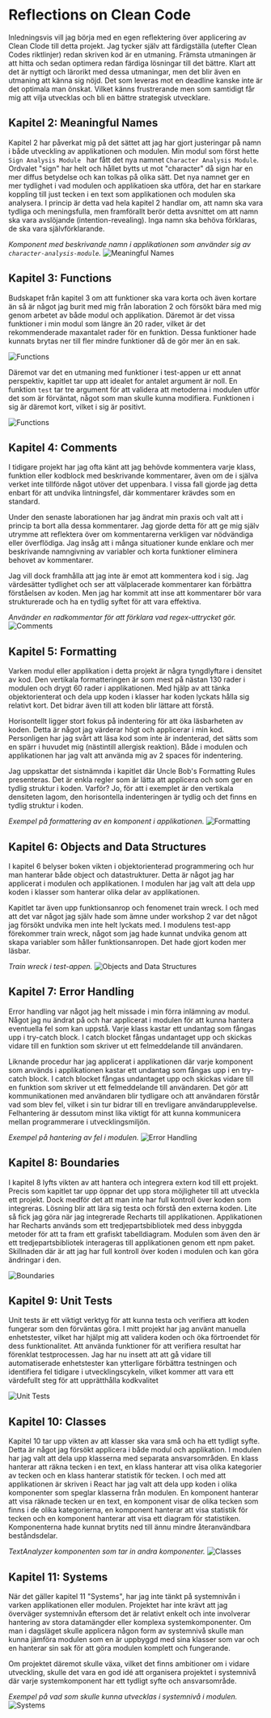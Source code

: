 # Reflections on Clean Code

Inledningsvis vill jag börja med en egen reflektering över applicering av Clean Clode till detta projekt. Jag tycker själv att färdigställa (utefter Clean Codes riktlinjer) redan skriven kod är en utmaning. Främsta utmaningen är att hitta och sedan optimera redan färdiga lösningar till det bättre. Klart att det är nyttigt och lärorikt med dessa utmaningar, men det blir även en utmaning att känna sig nöjd. Det som leveras mot en deadline kanske inte är det optimala man önskat. Vilket känns frustrerande men som samtidigt får mig att vilja utvecklas och bli en bättre strategisk utvecklare.

## Kapitel 2: Meaningful Names

Kapitel 2 har påverkat mig på det sättet att jag har gjort justeringar på namn i både utveckling av applikationen och modulen. Min modul som först hette `Sign Analysis Module ` har fått det nya namnet `Character Analysis Module`. Ordvalet "sign" har helt och hållet bytts ut mot "character" då sign har en mer diffus betydelse och kan tolkas på olika sätt. Det nya namnet ger en mer tydlighet i vad modulen och applikatioen ska utföra, det har en starkare koppling till just tecken i en text som applikationen och modulen ska analysera. I princip är detta vad hela kapitel 2 handlar om, att namn ska vara tydliga och meningsfulla, men framförallt berör detta avsnittet om att namn ska vara avslöjande (intention-revealing). Inga namn ska behöva förklaras, de ska vara självförklarande. 

*Komponent med beskrivande namn i applikationen som använder sig av `character-analysis-module`.*
![Meaningful Names](./img/meaningful-names.png)

## Kapitel 3: Functions

Budskapet från kapitel 3 om att funktioner ska vara korta och även kortare än så är något jag burit med mig från laboration 2 och försökt bära med mig genom arbetet av både modul och applikation. Däremot är det vissa funktioner i min modul som längre än 20 rader, vilket är det rekommenderade maxantalet rader för en funktion. Dessa funktioner hade kunnats brytas ner till fler mindre funktioner då de gör mer än en sak. 

![Functions](./img/functions1.png)

Däremot var det en utmaning med funktioner i test-appen ur ett annat perspektiv, kapitlet tar upp att idealet for antalet argument är noll. En funktion `test` tar tre argument för att validera att metoderna i modulen utför det som är förväntat, något som man skulle kunna modifiera. Funktionen i sig är däremot kort, vilket i sig är positivt.  

![Functions](./img/functions.png)

## Kapitel 4: Comments

I tidigare projekt har jag ofta känt att jag behövde kommentera varje klass, funktion eller kodblock med beskrivande kommentarer, även om de i själva verket inte tillförde något utöver det uppenbara. I vissa fall gjorde jag detta enbart för att undvika lintningsfel, där kommentarer krävdes som en standard.

Under den senaste laborationen har jag ändrat min praxis och valt att i princip ta bort alla dessa kommentarer. Jag gjorde detta för att ge mig själv utrymme att reflektera över om kommentarerna verkligen var nödvändiga eller överflödiga. Jag insåg att i många situationer kunde enklare och mer beskrivande namngivning av variabler och korta funktioner eliminera behovet av kommentarer.

Jag vill dock framhålla att jag inte är emot att kommentera kod i sig. Jag värdesätter tydlighet och ser att välplacerade kommentarer kan förbättra förståelsen av koden. Men jag har kommit att inse att kommentarer bör vara strukturerade och ha en tydlig syftet för att vara effektiva.

*Använder en radkommentar för att förklara vad regex-uttrycket gör.*
![Comments](./img/comments.png)

## Kapitel 5: Formatting

Varken modul eller applikation i detta projekt är några tyngdlyftare i densitet av kod. Den vertikala formatteringen är som mest på nästan 130 rader i modulen och drygt 60 rader i applikationen. Med hjälp av att tänka objektorienterat och dela upp koden i klasser har koden lyckats hålla sig relativt kort. Det bidrar även till att koden blir lättare att förstå. 

Horisontellt ligger stort fokus på indentering för att öka läsbarheten av koden. Detta är något jag värderar högt och applicerar i min kod. Personligen har jag svårt att läsa kod som inte är indenterad, det sätts som en spärr i huvudet mig (nästintill allergisk reaktion). Både i modulen och applikationen har jag valt att använda mig av 2 spaces för indentering.

Jag uppskattar det sistnämnda i kapitlet där Uncle Bob's Formatting Rules presenteras. Det är enkla regler som är lätta att applicera och som ger en tydlig struktur i koden. Varför? Jo, för att i exemplet är den vertikala densiteten lagom, den horisontella indenteringen är tydlig och det finns en tydlig struktur i koden.

*Exempel på formattering av en komponent i applikationen.*
![Formatting](./img/formatting.png)

## Kapitel 6: Objects and Data Structures

I kapitel 6 belyser boken vikten i objektorienterad programmering och hur man hanterar både object och datastrukturer. Detta är något jag har applicerat i modulen och applikationen. I modulen har jag valt att dela upp koden i klasser som hanterar olika delar av applikationen. 

Kapitlet tar även upp funktionsanrop och fenomenet train wreck. I och med att det var något jag själv hade som ämne under workshop 2 var det något jag försökt undvika men inte helt lyckats med. I modulens test-app förekommer train wreck, något som jag hade kunnat undvika genom att skapa variabler som håller funktionsanropen. Det hade gjort koden mer läsbar.

*Train wreck i test-appen.*
![Objects and Data Structures](./img/objects-data-structures.png)

## Kapitel 7: Error Handling

Error handling var något jag helt missade i min förra inlämning av modul. Något jag nu ändrat på och har applicerat i modulen för att kunna hantera eventuella fel som kan uppstå. Varje klass kastar ett undantag som fångas upp i try-catch block. I catch blocket fångas undantaget upp och skickas vidare till en funktion som skriver ut ett felmeddelande till användaren. 

Liknande procedur har jag applicerat i applikationen där varje komponent som används i applikationen kastar ett undantag som fångas upp i en try-catch block. I catch blocket fångas undantaget upp och skickas vidare till en funktion som skriver ut ett felmeddelande till användaren. Det gör att kommunikationen med användaren blir tydligare och att användaren förstår vad som blev fel, vilket i sin tur bidrar till en trevligare användarupplevelse. Felhantering är dessutom minst lika viktigt för att kunna kommunicera mellan programmerare i utvecklingsmiljön.

*Exempel på hantering av fel i modulen.*
![Error Handling](./img/error-handling.png)

## Kapitel 8: Boundaries

I kapitel 8 lyfts vikten av att hantera och integrera extern kod till ett projekt. Precis som kapitlet tar upp öppnar det upp stora möjligheter till att utveckla ett projekt. Dock medför det att man inte har full kontroll över koden som integreras. Lösning blir att lära sig testa och förstå den externa koden. Lite så fick jag göra när jag integrerade Recharts till applikationen. Applikationen har Recharts används som ett tredjepartsbibliotek med dess inbyggda metoder för att ta fram ett grafiskt tabelldiagram. Modulen som även den är ett tredjepartsbibliotek interageras till applikationen genom ett npm paket. Skillnaden där är att jag har full kontroll över koden i modulen och kan göra ändringar i den.

![Boundaries](./img/boundaries.png)

## Kapitel 9: Unit Tests

Unit tests är ett viktigt verktyg för att kunna testa och verifiera att koden fungerar som den förväntas göra. I mitt projekt har jag använt manuella enhetstester, vilket har hjälpt mig att validera koden och öka förtroendet för dess funktionalitet. Att använda funktioner för att verifiera resultat har förenklat testprocessen. Jag har nu insett att att gå vidare till automatiserade enhetstester kan ytterligare förbättra testningen och identifiera fel tidigare i utvecklingscykeln, vilket kommer att vara ett värdefullt steg för att upprätthålla kodkvalitet

![Unit Tests](./img/unit-tests.png)

## Kapitel 10: Classes

Kapitel 10 tar upp vikten av att klasser ska vara små och ha ett tydligt syfte. Detta är något jag försökt applicera i både modul och applikation. I modulen har jag valt att dela upp klasserna med separata ansvarsområden. En klass hanterar att räkna tecken i en text, en klass hanterar att visa olika kategorier av tecken och en klass hanterar statistik för tecken. I och med att applikationen är skriven i React har jag valt att dela upp koden i olika komponenter som speglar klasserna från modulen. En komponent hanterar att visa räknade tecken ur en text, en komponent visar de olika tecken som finns i de olika kategorierna, en komponent hanterar att visa statistik för tecken och en komponent hanterar att visa ett diagram för statistiken. Komponenterna hade kunnat brytits ned till ännu mindre återanvändbara beståndsdelar. 

*TextAnalyzer komponenten som tar in andra komponenter.*
![Classes](./img/classes.png)

## Kapitel 11: Systems

När det gäller kapitel 11 "Systems", har jag inte tänkt på systemnivån i varken applikationen eller modulen. Projektet har inte krävt att jag överväger systemnivån eftersom det är relativt enkelt och inte involverar hantering av stora datamängder eller komplexa systemkomponenter. Om man i dagsläget skulle applicera någon form av systemnivå skulle man kunna jämföra modulen som en är uppbyggd med sina klasser som var och en hanterar sin sak för att göra modulen komplett och fungerande. 

Om projektet däremot skulle växa, vilket det finns ambitioner om i vidare utveckling, skulle det vara en god idé att organisera projektet i systemnivå där varje systemkomponent har ett tydligt syfte och ansvarsområde.

*Exempel på vad som skulle kunna utvecklas i systemnivå i modulen.*
![Systems](./img/systems.png)
